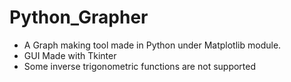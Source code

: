 # Python_Grapher
- A Graph making tool made in Python under Matplotlib module.
- GUI Made with Tkinter
- Some inverse trigonometric functions are not supported 
